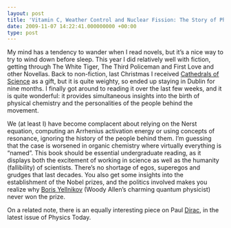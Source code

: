 ```yaml
---
layout: post
title: 'Vitamin C, Weather Control and Nuclear Fission: The Story of Physical Chemistry'
date: 2009-11-07 14:22:41.000000000 +00:00
type: post
---
```

<div>
<div>
<p>My mind has a tendency to wander when I read novels, but it’s a nice way to try to wind down before sleep. This year I did relatively well with fiction, getting through The White Tiger, The Third Policeman and First Love and other Novellas. Back to non-fiction, last Christmas I received <a title="http://www.amazon.co.uk/Cathedrals-Science-Personalities-Rivalries-Chemistry/dp/0195321340" href="http://www.amazon.co.uk/Cathedrals-Science-Personalities-Rivalries-Chemistry/dp/0195321340">Cathedrals of Science</a> as a gift, but it is quite weighty, so ended up staying in Dublin for nine months. I finally got around to reading it over the last few weeks, and it is quite wonderful: it provides simultaneous insights into the birth of physical chemistry and the personalities of the people behind the movement.</p>
<p>We (at least I) have become complacent about relying on the Nerst equation, computing an Arrhenius activation energy or using concepts of resonance, ignoring the history of the people behind them. I’m guessing that the case is worsened in organic chemistry where virtually everything is “named”. This book should be essential undergraduate reading, as it displays both the excitement of working in science as well as the humanity (fallibility) of scientists. There’s no shortage of egos, superegos and grudges that last decades. You also get some insights into the establishment of the Nobel prizes, and the politics involved makes you realize why <a title="http://en.wikipedia.org/wiki/Whatever_Works" href="http://en.wikipedia.org/wiki/Whatever_Works">Boris Yellnikov</a> (Woody Allen’s charming quantum physicist) never won the prize.</p>
<p>On a related note, there is an equally interesting piece on Paul <a title="http://dx.doi.org/10.1063/1.3265236" href="http://dx.doi.org/10.1063/1.3265236">Dirac</a>, in the latest issue of Physics Today.</p>
</div>
</div>
